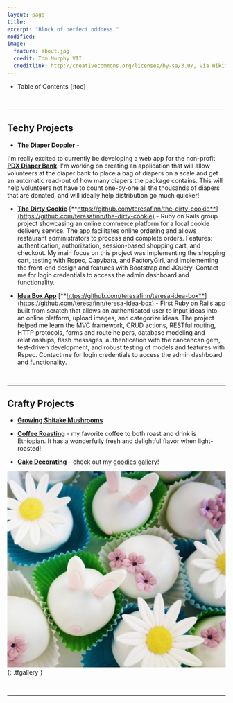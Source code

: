 ```yaml
---
layout: page
title:
excerpt: "Block of perfect oddness."
modified:
image:
  feature: about.jpg
  credit: Tom Murphy VII
  creditlink: http://creativecommons.org/licenses/by-sa/3.0/, via Wikimedia Commons
---
```



* Table of Contents
{:toc}

<br/>

---


## Techy Projects
* **The Diaper Doppler** -
<!-- (http://diaper-doppler.herokuapp.com) -->
<!-- [**https://github.com/teresafinn/the-dirty-cookie**](https://github.com/teresafinn/the-dirty-cookie) -->
I'm really excited to currently be developing a web app for the non-profit [**PDX Diaper Bank**](www.pdxdiaperbank.org/). I'm working on creating an application that will allow volunteers at the diaper bank to place a bag of diapers on a scale and get an automatic read-out of how many diapers the package contains. This will help volunteers not have to count one-by-one all the thousands of diapers that are donated, and will ideally help distribution go much quicker!

* [**The Dirty Cookie**](http://dirty-cookie.herokuapp.com)
[**https://github.com/teresafinn/the-dirty-cookie**](https://github.com/teresafinn/the-dirty-cookie) -
Ruby on Rails group project showcasing an online commerce platform for a local cookie delivery service. The app facilitates online ordering and allows restaurant administrators to process and complete orders. Features: authentication, authorization, session-based shopping cart, and checkout. My main focus on this project was implementing the shopping cart, testing with Rspec, Capybara, and FactoryGirl, and implementing the front-end design and features with Bootstrap and JQuery. Contact me for login credentials to access the admin dashboard and functionality.

* [**Idea Box App**](http://teresa-idea-box.herokuapp.com/)
[**https://github.com/teresafinn/teresa-idea-box**](https://github.com/teresafinn/teresa-idea-box) -
First Ruby on Rails app built from scratch that allows an authenticated user to input ideas into an online platform, upload images, and categorize ideas. The project helped me learn the MVC framework, CRUD actions, RESTful routing, HTTP protocols, forms and route helpers, database modeling and relationships, flash messages, authentication with the cancancan gem, test-driven development, and robust testing of models and features with Rspec. Contact me for login credentials to access the admin dashboard and functionality.

<br/>



---

##  Crafty Projects
* [**Growing Shitake Mushrooms**](link)

* [**Coffee Roasting**](link) - my favorite coffee to both roast and drink is Ethiopian. It has a wonderfully fresh and delightful flavor when light-roasted!

* [**Cake Decorating**](/projects/cake-pictures) - check out my [goodies gallery](/projects/cake-pictures)!

![Easter Truffles](/images/easter.jpg "Easter Truffles"){: .tfgallery }

<br/>

---


